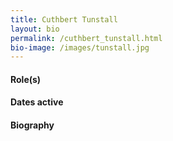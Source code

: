 ```yaml
---
title: Cuthbert Tunstall
layout: bio
permalink: /cuthbert_tunstall.html
bio-image: /images/tunstall.jpg
---
```


#### Role(s)

#### Dates active

#### Biography